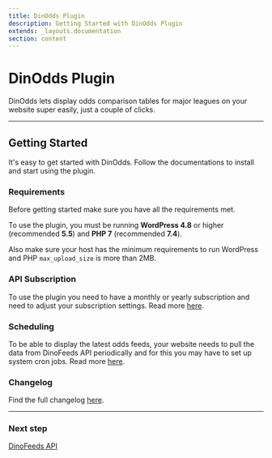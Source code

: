 ```yaml
---
title: DinOdds Plugin
description: Getting Started with DinOdds Plugin
extends: _layouts.documentation
section: content
---
```


# DinOdds Plugin

DinOdds lets display odds comparison tables for major leagues on your website super easily, just a couple of clicks.

---

## Getting Started

It's easy to get started with DinOdds. Follow the documentations to install and start using the plugin.

### Requirements

Before getting started make sure you have all the requirements met.

To use the plugin, you must be running **WordPress 4.8** or higher (recommended **5.5**) and **PHP 7** (recommended **7.4**).

Also make sure your host has the minimum requirements to run WordPress and PHP `max_upload_size` is more than 2MB.

### API Subscription

To use the plugin you need to have a monthly or yearly subscription and need to adjust your subscription settings. Read more [here](/docs/dinodds/api/).

### Scheduling

To be able to display the latest odds feeds, your website needs to pull the data from DinoFeeds API periodically and for this you may have to set up system cron jobs. Read more [here](/docs/dinodds/scheduling/).

### Changelog

Find the full changelog [here](https://dinomatic.com/plugins/dinodds/changelog).

---

### Next step

[DinoFeeds API](/docs/dinodds/api/)
